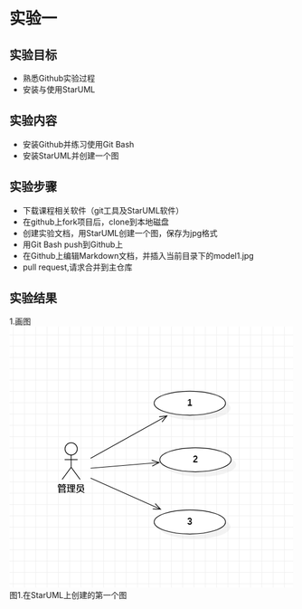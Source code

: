 # 实验一

## 实验目标
- 熟悉Github实验过程
- 安装与使用StarUML

## 实验内容
- 安装Github并练习使用Git Bash
- 安装StarUML并创建一个图

## 实验步骤
- 下载课程相关软件（git工具及StarUML软件）
- 在github上fork项目后，clone到本地磁盘
- 创建实验文档，用StarUML创建一个图，保存为jpg格式
- 用Git Bash push到Github上
- 在Github上编辑Markdown文档，并插入当前目录下的model1.jpg
- pull request,请求合并到主仓库

## 实验结果

1.画图  
![第一个UML图](./model1.jpg)  
图1.在StarUML上创建的第一个图
